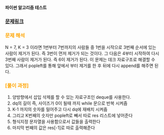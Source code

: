 #### 파이썬 알고리즘 테스트

### [문제링크](https://www.acmicpc.net/problem/11866)

### <span style="color:orange"> 문제 해석 </span>
N = 7, K = 3 이라면 1번부터 7번까지의 사람들 중 1번을 시작으로 3번째 순서에 있는 사람이 제거가 된다.
즉 3번이 먼저 제거가 되는 것이다.
그 다음은 4부터 시작하여 다시 3번째 사람이 제거가 된다. 즉 6이 제거가 된다.
이 문제는 데크 자료구조로 해결할 수 있다.
그래서 popleft를 통해 앞에서 부터 제거를 한 후 뒤에 다시 append를 해주면 된다.


### <span style="color:orange"> [풀이 과정] </span>

1. 양방향에서 삽입 삭제를 할 수 있는 자료구조인 deque를 사용한다.
2. dq의 길이 즉, 사이즈가 0이 될때 까지 while 문으로 반복 시켜줌
3. K-1 까지의 숫자를 밀어주고 다시 dq에 재배치 시켜줌 
4. 그리고 K번째의 숫자만 popleft로 빼서 따로 res 리스트에 넣어준다
5. 형식지정 문자열을 사용함으로서 값들을 출력한다
6. 마지막 번째의 값은 res[-1]로 따로 출력해준다
